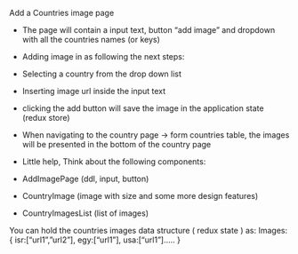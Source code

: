 Add a Countries image page
- The page will contain a input text, button “add image” and dropdown
with all the countries names (or keys)
- Adding image in as following the next steps:
- Selecting a country from the drop down list
- Inserting image url inside the input text
- clicking the add button will save the image in the application
state (redux store)

- When navigating to the country page -&gt; form countries table, the images
will be presented in the bottom of the country page
- Little help, Think about the following components:
- AddImagePage (ddl, input, button)
- CountryImage (image with size and some more design features)
- CountryImagesList (list of images)

You can hold the countries images data structure ( redux state ) as:
Images: { isr:[“url1”,”url2”], egy:[“url1”], usa:[“url1”]….. }